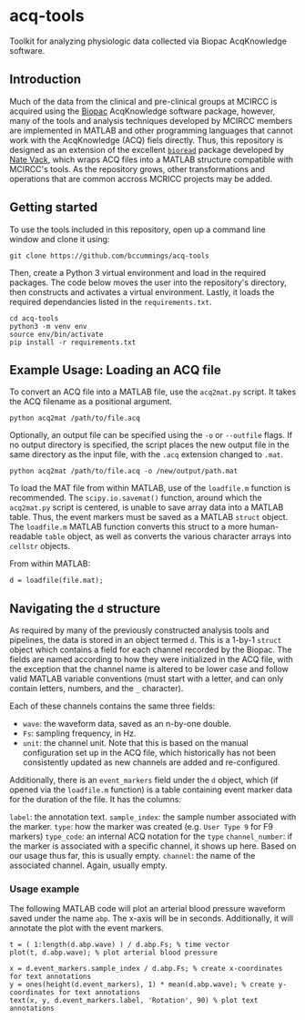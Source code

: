 # acq-tools
Toolkit for analyzing physiologic data collected via Biopac AcqKnowledge software.

## Introduction

Much of the data from the clinical and pre-clinical groups at MCIRCC is acquired using the [Biopac](https://www.biopac.com) AcqKnowledge software package, however, many of the tools and analysis techniques developed by MCIRCC members are implemented in MATLAB and other programming languages that cannot work with the AcqKnowledge (ACQ) fiels directly. Thus, this repository is designed as an extension of the excellent [`bioread`](https://github.com/uwmadison-chm/bioread) package developed by [Nate Vack](https://github.com/njvack), which wraps ACQ files into a MATLAB structure compatible with MCIRCC's tools. As the repository grows, other transformations and operations that are common accross MCRICC projects may be added.

## Getting started

To use the tools included in this repository, open up a command line window and clone it using:

```{bash}
git clone https://github.com/bccummings/acq-tools
```

Then, create a Python 3 virtual environment and load in the required packages. The code below moves the user into the repository's directory, then constructs and activates a virtual environment. Lastly, it loads the required dependancies listed in the `requirements.txt`.

```{bash}
cd acq-tools
python3 -m venv env
source env/bin/activate
pip install -r requirements.txt
```

## Example Usage: Loading an ACQ file

To convert an ACQ file into a MATLAB file, use the `acq2mat.py` script. It takes the ACQ filename as a positional argument.

```{bash}
python acq2mat /path/to/file.acq
```

Optionally, an output file can be specified using the `-o` or `--outfile` flags. If no output directory is specified, the script places the new output file in the same directory as the input file, with the `.acq` extension changed to `.mat`.

```{bash}
python acq2mat /path/to/file.acq -o /new/output/path.mat
```

To load the MAT file from within MATLAB, use of the `loadfile.m` function is recommended. The `scipy.io.savemat()` function, around which the `acq2mat.py` script is centered, is unable to save array data into a MATLAB table. Thus, the event markers must be saved as a MATLAB `struct` object. The `loadfile.m` MATLAB function converts this struct to a more human-readable `table` object, as well as converts the various character arrays into `cellstr` objects.

From within MATLAB:

```{matlab}
d = loadfile(file.mat);
```

## Navigating the `d` structure

As required by many of the previously constructed analysis tools and pipelines, the data is stored in an object termed `d`. This is a 1-by-1 `struct` object which contains a field for each channel recorded by the Biopac. The fields are named according to how they were initialized in the ACQ file, with the exception that the channel name is altered to be lower case and follow valid MATLAB variable conventions (must start with a letter, and can only contain letters, numbers, and the `_` character).

Each of these channels contains the same three fields:  
* `wave`: the waveform data, saved as an n-by-one double.  
* `Fs`: sampling frequency, in Hz.  
* `unit`: the channel unit. Note that this is based on the manual configuration set up in the ACQ file, which historically has not been consistently updated as new channels are added and re-configured.

Additionally, there is an `event_markers` field under the `d` object, which (if opened via the `loadfile.m` function) is a table containing event marker data for the duration of the file. It has the columns:

`label`: the annotation text.
`sample_index`: the sample number associated with the marker.
`type`: how the marker was created (e.g. `User Type 9` for F9 markers)
`type_code`: an internal ACQ notation for the `type`
`channel_number`: if the marker is associated with a specific channel, it shows up here. Based on our usage thus far, this is usually empty.
`channel`: the name of the associated channel. Again, usually empty.

### Usage example

The following MATLAB code will plot an arterial blood pressure waveform saved under the name `abp`. The x-axis will be in seconds. Additionally, it will annotate the plot with the event markers.

```{matlab}
t = ( 1:length(d.abp.wave) ) / d.abp.Fs; % time vector
plot(t, d.abp.wave); % plot arterial blood pressure

x = d.event_markers.sample_index / d.abp.Fs; % create x-coordinates for text annotations
y = ones(height(d.event_markers), 1) * mean(d.abp.wave); % create y-coordinates for text annotations
text(x, y, d.event_markers.label, 'Rotation', 90) % plot text annotations








